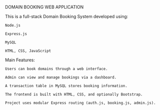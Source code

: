 DOMAIN BOOKING WEB APPLICATION

This is a full-stack Domain Booking System developed using:

    Node.js

    Express.js

    MySQL

    HTML, CSS, JavaScript

Main Features:

    Users can book domains through a web interface.

    Admin can view and manage bookings via a dashboard.

    A transaction table in MySQL stores booking information.

    The frontend is built with HTML, CSS, and optionally Bootstrap.

    Project uses modular Express routing (auth.js, booking.js, admin.js).

